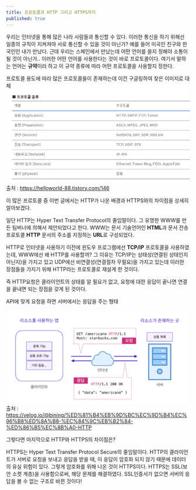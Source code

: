 ```yaml
---
title: 프로토콜과 HTTP 그리고 HTTPS까지
published: true
---
```


우리는 인터넷을 통해 많은 나라 사람들과 통신할 수 있다.
이러한 통신을 하기 위해선 일종의 규칙이 지켜져야 서로 통신할 수 있을 것이 아닌가?
예를 들어 미국인 친구와 한국인인 내가 만났다.
근데 우리는 스페인에서 만났는데 어떤 언어를 쓸지 정해야 소통이 될 것이 아닌가..
이러한 어떤 언어를 사용한다는 것이 바로 프로토콜이다.
여기서 말하는 언어는 **규약**이라 하고 이 규약 종류에 따라 어떤 프로토콜을 사용할지 정한다.

프로토콜 용도에 따라 많은 프로토콜들이 존재하는데 이건 구글링하여 찾은 이미지로 대체
![img.png](img.png)
출처 : https://helloworld-88.tistory.com/146

이 많은 프로토콜 중 이번 글에서는 HTTP가 나온 배경과 HTTPS와의 차이점을 상세히 알아보겠다.

일단 HTTP는 Hyper Text Transfer Protocol의 줄임말이다.
그 유명한 WWW를 만든 팀버너에 의해서 제안되었다고 한다.
WWW는 문서 기술언어인 **HTML**과 문서 전송 프로토콜 **HTTP** 문서의 주소를 지정하는 **URL**로 구성되었다.

HTTP로 인터넷을 사용하기 이전에 윈도우 프로그램에선 **TCP/IP** 프로토콜을 사용하였는데, WWW에선 왜 HTTP를 사용할까?
그 이유는 TCP/IP는 상태성(연결된 상태인지 아닌지)을 가지고 있고 UDP에선 비연결성(연결절차 무필요)을 가지고 있는데 이러한 장점들을 가지기 위해 HTTP라는 프로토콜로 재설계 한 것이다.

즉 HTTP요청은 클라이언트의 상태를 알 필요가 없고, 요청에 대한 응답이 끝나면 연결을 끝내면 되는 장점을 갖게 된 것이다.

API에 맞게 요청을 하면 서버에서는 응답을 주는 형태

![img_1.png](img_1.png)
출처 : https://velog.io/@bining/%ED%81%B4%EB%9D%BC%EC%9D%B4%EC%96%B8%ED%8A%B8-%EC%84%9C%EB%B2%84-%ED%86%B5%EC%8B%A0-HTTP

그렇다면 마지막으로 HTTP와 HTTPS의 차이점은?

HTTPS는 Hyper Text Transfer Protocol Secure의 줄임말이다.
HTTP의 클라이언트가 서버로 요청을 보내고 응답을 받을 때, 이 응답이 암호화 되지 않기 때문에 데이터의 유실 위험이 있다.
그렇게 암호화를 위해 나온 것이 HTTPS이다.
HTTPS는 SSL(보안 소켓 계층)을 사용함으로써, 해당 문제를 해결하였다.
SSL인증서가 없으면 서버의 응답을 볼 수 없는 구조로 바뀐 것이다!




